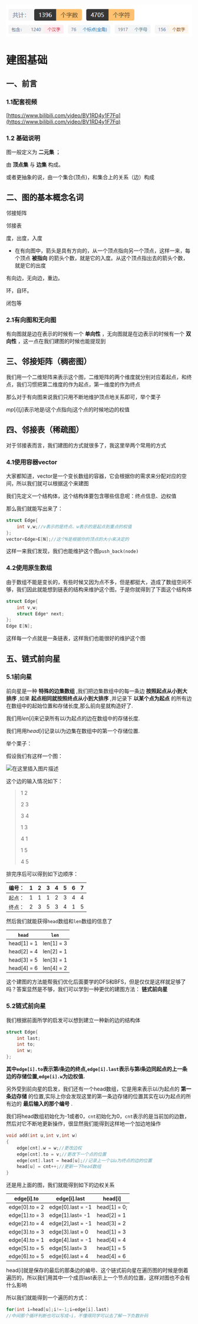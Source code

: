 ![img](../image/图论/建图基础/字数统计.png)

# 建图基础

## 一、前言

### 1.1配套视频
[https://www.bilibili.com/video/BV1RD4y1F7Fq](https://www.bilibili.com/video/BV1RD4y1F7Fq)

### 1.2 基础说明
图一般定义为 **二元集** ；

由 **顶点集** 与 **边集** 构成。

或者更抽象的说，由一个集合(顶点)，和集合上的关系（边）构成



## 二、图的基本概念名词

邻接矩阵

邻接表

度，出度，入度

-  在有向图中，箭头是具有方向的，从一个顶点指向另一个顶点，这样一来，每个顶点 **被指向** 的箭头个数，就是它的入度。从这个顶点指出去的箭头个数，就是它的出度

有向边，无向边，重边。

环，自环。

闭包等

### 2.1有向图和无向图

有向图就是边在表示的时候有一个 **单向性** ，无向图就是在边表示的时候有一个 **双向性** ，这一点在我们建图的时候也能提现到

## 三、邻接矩阵（稠密图）

我们用一个二维矩阵来表示这个图，二维矩阵的两个维度就分别对应着起点，和终点，我们习惯把第二维度的作为起点，第一维度的作为终点

那么对于有向图来说我们只用不断地维护顶点地关系即可，举个栗子

$mp[i][j]$表示地是$i$这个点指向j这个点的时候地边的权值

## 四、邻接表（稀疏图）

对于邻接表而言，我们建图的方式就很多了，我这里举两个常用的方式

### 4.1使用容器vector

大家都知道，vector是一个变长数组的容器，它会根据你的需求来分配对应的空间，所以我们就可以根据这个来建图

我们先定义一个结构体，这个结构体要包含哪些信息呢：终点信息、边权值

那么我们就能写出来了：

```cpp
struct Edge{
    int v,w;//v表示的是终点、w表示的是起点到重点的权值
};
vector<Edge>E[N];//这个N是根据你的顶点的大小来决定的
```

这样一来我们发现，我们也能维护这个图`push_back(node)`

### 4.2使用原生数组

由于数组不能是变长的，有些时候又因为点不多，但是都挺大，造成了数组空间不够，我们因此就能想到链表的结构来维护这个图，于是你就得到了下面这个结构体

```cpp
struct Edge{
    int v,w;
    struct Edge* next;
};
Edge E[N];
```

这样每一个点就是一条链表，这样我们也能很好的维护这个图



## 五、链式前向星

### 5.1前向星

前向星是一种 **特殊的边集数组** ,我们把边集数组中的每一条边 **按照起点从小到大排序** ,如果 **起点相同就按照终点从小到大排序** ,并记录下 **以某个点为起点** 的所有边在数组中的起始位置和存储长度,那么前向星就构造好了.

我们用$len[i]$来记录所有以$i$为起点的边在数组中的存储长度.

我们用用$head[i]$记录以$i$为边集在数组中的第一个存储位置.

举个栗子：

假设我们有这样一个图：

![在这里插入图片描述](https://img-blog.csdnimg.cn/6496dd69d6954356b23a45a7f5c38670.png?x-oss-process=image/watermark,type_d3F5LXplbmhlaQ,shadow_50,text_Q1NETiBATWFuZ2F0YVRT,size_20,color_FFFFFF,t_70,g_se,x_16)


这个边的输入情况如下：

> 1 2
>
> 2 3
>
> 3 4
>
> 1 3
>
> 4 1
>
> 1 5
>
> 4 5

排完序后可以得到如下边顺序：

| 编号： | 1    | 2    | 3    | 4    | 5    | 6    | 7    |
| ------ | ---- | ---- | ---- | ---- | ---- | ---- | ---- |
| 起点： | 1    | 1    | 1    | 2    | 3    | 4    | 4    |
| 终点： | 2    | 3    | 5    | 3    | 4    | 1    | 5    |

 然后我们就能获得`head`数组和`len`数组的信息了

| `head`      | `len`      |
| ----------- | ---------- |
| head[1] = 1 | len[1] = 3 |
| head[2] = 4 | len[2] = 1 |
| head[3] = 5 | len[3] = 1 |
| head[4] = 6 | len[4] = 2 |

这个建图的方法能帮我们优化后面要学的DFS和BFS，但是仅仅是这样就足够了吗？答案显然是不够，我们可以学到一种更优的建图方法： **链式前向星** 



### 5.2链式前向星

我们根据前面所学的启发可以想到建立一种新的边的结构体

```cpp
struct Edge{
    int last;
    int to;
    int w;
};
```

 **其中`edge[i].to`表示第$i$条边的终点,`edge[i].last`表示与第$i$条边同起点的上一条边的存储位置,`edge[i].w`为边权值.**

另外受到前向星的启发，我们还有一个head数组，它是用来表示以$i$为起点的 **第一条边存储** 的位置,实际上你会发现这里的第一条边存储的位置其实在以$i$为起点的所有边的 **最后输入的那个编号** .

我们将head数组初始化为-1或者0，`cnt`初始化为0，`cnt`表示的是当前加的边数，然后对它不断地更新操作，很显然我们能得到这样地一个加边地操作

```cpp
void add(int u,int v,int w)
{
    edge[cnt].w = w;//更改边权
    edge[cnt].to = v;//更改下一个点的位置
    edge[cnt].last = head[u];//记录上一个以u为终点的边的位置
    head[u] = cnt++;//更新一下head数组
}
```

还是用上面的图，我们就能得到如下的边权关系

| edge[i].to     | edge[i].last      | head[i]      |
| -------------- | ----------------- | ------------ |
| edge[0].to = 2 | edge[0].last = -1 | head[1] = 0; |
| edge[1].to = 3 | edge[1].last= -1 | head[2] = 1  |
| edge[2].to = 4 | edge[2],last = -1 | head[3] = 2  |
| edge[3].to = 3 | edge[3].last = 0  | head[1] = 3  |
| edge[4].to = 1 | edge[4].last = -1 | head[4] = 4  |
| edge[5].to = 5 | edge[5].last= 3  | head[1] = 5  |
| edge[6].to = 5 | edge[6].last = 4  | head[4] = 6  |

head[i]就是保存的最后的那条边的编号、这个链式前向星在遍历图的时候是倒着遍历的，所以我们用其中一个成员last表示上一个节点的位置，这样对图也不会有什么影响

所以我们就能得到一个遍历的方式：

```cpp
for(int i=head[u];i!=-1;i=edge[i].last)
//中间那个循环判断也可以写成~i，不懂得同学可以去了解一下负数补码
```